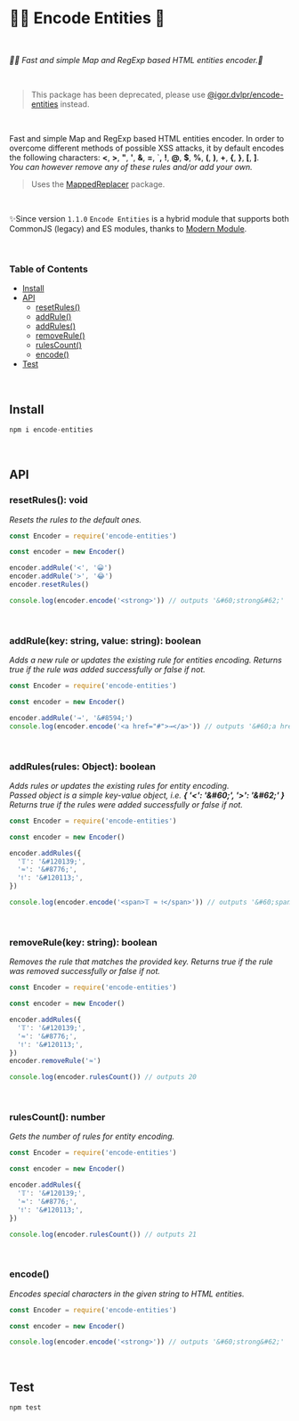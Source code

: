 # 🏃‍♂️ Encode Entities 🍁

<br>

_🏃‍♂️ Fast and simple Map and RegExp based HTML entities encoder.🍁_

<br>

> This package has been deprecated, please use [@igor.dvlpr/encode-entities](https://www.npmjs.com/package/@igor.dvlpr/encode-entities) instead.

<br>

Fast and simple Map and RegExp based HTML entities encoder. In order to overcome different methods of possible XSS attacks, it by default encodes the following characters: **<**, **>**, **"**, **'**, **&**, **=**, `**,** **!**, **@**, **\$**, **%**, **(**, **)**, **+**, **{**, **}**, **[**, **]**.<br>_You can however remove any of these rules and/or add your own._

> Uses the [MappedReplacer](https://www.npmjs.com/package/mapped-replacer) package.

<br>

✨Since version `1.1.0` `Encode Entities` is a hybrid module that supports both CommonJS (legacy) and ES modules, thanks to [Modern Module](https://github.com/igorskyflyer/npm-modern-module).

<br>

### Table of Contents

<!--generated by TOC-->

- [Install](#install)
- [API](#api)
  - [resetRules&#40;&#41;](#resetrules-void)
  - [addRule&#40;&#41;](#addrulekey-string-value-string-boolean)
  - [addRules&#40;&#41;](#addrulesrules-object-boolean)
  - [removeRule&#40;&#41;](#removerulekey-string-boolean)
  - [rulesCount&#40;&#41;](#rulescount-number)
  - [encode&#40;&#41;](#encode)
- [Test](#test)
  <!--/generated by TOC-->

<br>

## Install

```javascript
npm i encode-entities
```

<br>

## API

### resetRules(): void

_Resets the rules to the default ones._

```javascript
const Encoder = require('encode-entities')

const encoder = new Encoder()

encoder.addRule('<', '😀')
encoder.addRule('>', '😂')
encoder.resetRules()

console.log(encoder.encode('<strong>')) // outputs '&#60;strong&#62;'
```

<br>

### addRule(key: string, value: string): boolean

_Adds a new rule or updates the existing rule for entities encoding. Returns true if the rule was added successfully or false if not._

```javascript
const Encoder = require('encode-entities')

const encoder = new Encoder()

encoder.addRule('→', '&#8594;')
console.log(encoder.encode('<a href="#">→</a>')) // outputs '&#60;a href&#61;&#34;#&#34;&#62;&#8594;&#60;/a&#62;'
```

<br>

### addRules(rules: Object): boolean

_Adds rules or updates the existing rules for entity encoding._<br>
_Passed object is a simple key-value object, i.e. **{ '<': '\&#60;', '>': '\&#62;' }**_<br>
_Returns true if the rules were added successfully or false if not._

```javascript
const Encoder = require('encode-entities')

const encoder = new Encoder()

encoder.addRules({
  '𝕋': '&#120139;',
  '≈': '&#8776;',
  '𝔱': '&#120113;',
})

console.log(encoder.encode('<span>𝕋 ≈ 𝔱</span>')) // outputs '&#60;span&#62;&#120139; &#8776; &#120113;&#60;/span&#62;'
```

<br>

### removeRule(key: string): boolean

_Removes the rule that matches the provided key._
_Returns true if the rule was removed successfully or false if not._

```javascript
const Encoder = require('encode-entities')

const encoder = new Encoder()

encoder.addRules({
  '𝕋': '&#120139;',
  '≈': '&#8776;',
  '𝔱': '&#120113;',
})
encoder.removeRule('≈')

console.log(encoder.rulesCount()) // outputs 20
```

<br>

### rulesCount(): number

_Gets the number of rules for entity encoding._

```javascript
const Encoder = require('encode-entities')

const encoder = new Encoder()

encoder.addRules({
  '𝕋': '&#120139;',
  '≈': '&#8776;',
  '𝔱': '&#120113;',
})

console.log(encoder.rulesCount()) // outputs 21
```

<br>

### encode()

_Encodes special characters in the given string to HTML entities._

```javascript
const Encoder = require('encode-entities')

const encoder = new Encoder()

console.log(encoder.encode('<strong>')) // outputs '&#60;strong&#62;'
```

<br>

## Test

```javascript
npm test
```

<br>
